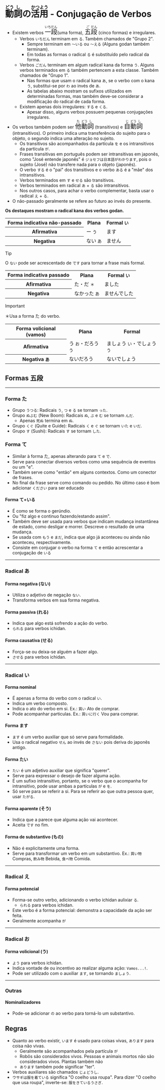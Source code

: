 # <ruby>動<rt>どう</rt>詞<rt>し</rt></ruby>の<ruby>活<rt>かつ</rt>用<rt>よう</rt></ruby> - Conjugação de Verbos

-   Existem verbos <font size="5"><code><ruby>一<rt>いち</rt>段<rt>だん</rt></ruby></code></font>(uma forma), <font size="5"><code><ruby>五<rt>ご</rt>段<rt>だん</rt></ruby></code></font> (cinco formas) e irregulares.
    -   Verbos `いちだん` terminam em `る`. Também chamados de "Grupo 2".
        -   Sempre terminam em `～いる` ou `～える` (Alguns godan também terminam).
        -   Em todas as formas o radical `る` é substituído pelo radical da forma.
    -   Verbos `ごだん` terminam em algum radical kana da forma `う`. Alguns verbos terminados em `る` também pertencem a esta classe. Também chamados de "Grupo 1".
        -   Nas formas que usam o radical kana `あ`, se o verbo com o kana `う`, substitui-se por `わ` ao invés de `あ`.
        -   As tabelas abaixo mostram os sufixos utilizados em determinadas formas, mas também deve-se considerar a modificação do radical de cada forma.
    -   Existem apenas dois irregulares: `する` e `くる`.
        -   Apesar disso, alguns verbos possuem pequenas conjugações irregulares.
-   Os verbos também podem ser <font size="5"><code><ruby>他<rt>た</rt>動<rt>どう</rt>詞<rt>し</rt></ruby></code></font> (transitivos) e <font size="5"><code><ruby>自<rt>じ</rt>動<rt>どう</rt>詞<rt>し</rt></ruby></code></font> (intransitivos). O primeiro indica uma transferência do sujeito para o objeto, o segundo indica uma alteração no sujeito.
    -   Os transitivos são acompanhados da partícula `を` e os intransitivos da partícula `が`.
    -   Frases transitivas em português podem ser intransitivas em japonês, como "José entende japonês" é `ジョセフは日本語がわかります`, pois o sujeito (José) não transfere nada para o objeto (japonês).
    -   O verbo `する` é o "pai" dos transitivos e o verbo `ある` é a "mãe" dos intransitivos.
    -   Verbos terminados em `す` e `せる` são transitivos.
    -   Verbos terminados em radical `あ` + `る` são intransitivos.
    -   Nos outros casos, para achar o verbo complementar, basta usar o radical `え` + `る`.
-   O não-passado geralmente se refere ao futuro ao invés do presente.

**Os destaques mostram o radical kana dos verbos godan.**

<table>
    <tr>
        <th>Forma indicativa não-passado</th>
        <th>Plana</th>
        <th>Formal <code>い</code></th>
    </tr>
    <tr>
        <th>Afirmativa</th>
        <td>ー <code>う</code></td>
        <td>ます</td>
    </tr>
        <tr>
        <th>Negativa</th>
        <td>ない <code>あ</code></td>
        <td>ません</td>

</table>

> [!TIP]
> O <code>ない</code> pode ser acrescentado de <code>です</code> para tornar a frase mais formal.

<table>
    <tr>
        <th>Forma indicativa passado</th>
        <th>Plana</th>
        <th>Formal <code>い</code></th>
    </tr>
    <tr>
        <th>Afirmativa</th>
        <td>た・だ <code>＊</code></td>
        <td>ました</td>
    </tr>
    <tr>
        <th>Negativa</th>
        <td>なかった <code>あ</code></td>
        <td>ませんでした</td>
    </tr>
</table>

> [!IMPORTANT]
> ＊Usa a forma た do verbo.

<table>
    <tr>
        <th>Forma volicional (vamos)</th>
        <th>Plana</th>
        <th>Formal</th>
    </tr>
    <tr>
        <th>Afirmativa</th>
        <td>う <code>お</code>・だろう <code>う</code></td>
        <td>ましょう <code>い</code>・でしょう <code>う</code></td>
    </tr>
        <tr>
        <th>Negativa <code>あ</code></th>
        <td>ないだろう</td>
        <td>ないでしょう</td>
    </tr>
</table>

## Formas 五段

---

### Forma た

-   Grupo `うつる`: Radicais `う`, `つ` e `る` se tornam `った`.
-   Grupo `ぬぶむ` (New Boom): Radicais `ぬ`, `ぶ` e `む` se tornam `んだ`.
    -   Apenas `死ぬ` termina em `ぬ`.
-   Grupo `くぐ` (Quite e Guide): Radicais `く` e `ぐ` se tornam `いた` e `いだ`.
-   Grupo `す` (Sushi): Radicais `す` se tornam `した`.

### Forma て

-   Similar à forma た, apenas alterando para `て` e `で`.
-   Serve para conectar diversos verbos como uma sequência de eventos ou um "e".
-   Também serve como "então" em alguns contextos. Como um conector de frases.
-   No final da frase serve como comando ou pedido. No último caso é bom adicionar `ください` para ser educado

#### Forma て+いる

-   É como se forma o gerúndio.
-   Ou "fiz algo e continuo fazendo/estando assim".
-   Também deve ser usada para verbos que indicam mudança instantânea de estado, como desligar e morrer. Descreve o resultado de uma mudança.
-   Se usada com `もう` e `まだ`, indica que algo já aconteceu ou ainda não aconteceu, respectivamente.
-   Consiste em conjugar o verbo na forma `て` e então acrescentar a conjugação de `いる`

---

### Radical あ

#### Forma negativa (ない)

-   Utiliza o adjetivo de negação `ない`.
-   Transforma verbos em sua forma negativa.

#### Forma passiva (れる)

-   Indica que algo está sofrendo a ação do verbo.
-   `られる` para verbos ichidan.

#### Forma causativa (せる)

-   Força-se ou deixa-se alguém a fazer algo.
-   `させる` para verbos ichidan.

---

### Radical い

#### Forma nominal

-   É apenas a forma do verbo com o radical `い`.
-   Indica um verbo composto.
-   Indica o ato do verbo em si. Ex.: `買い` Ato de comprar.
-   Pode acompanhar particulas. Ex.: `買いに行く` Vou para comprar.

#### Forma ます

-   `ます` é um verbo auxiliar que só serve para formalidade.
-   Usa o radical negativo `せん` ao invés de `さない` pois deriva do japonês antigo.

#### Forma たい

-   `たい` é um adjetivo auxiliar que significa "querer".
-   Serve para expressar o desejo de fazer alguma ação.
-   É um sufixo intransitivo, portanto, se o verbo que o acompanha for intransitivo, pode usar ambas a partículas `が` e `を`.
-   Só serve para se referir a si. Para se referir ao que outra pessoa quer, usar `たがる`.

#### Forma aparente (そう)

-   Indica que a parece que alguma ação vai acontecer.
-   Aceita `です` no fim.

#### Forma de substantivo (もの)

-   Não é explicitamente uma forma.
-   Serve para transformar um verbo em um substantivo. Ex.: `買い物` Compras, `飲み物` Bebida, `食べ物` Comida.

---

### Radical え

#### Forma potencial

-   Forma-se outro verbo, adicionando o verbo ichidan aulixiar `る`.
    -   `られる` para verbos ichidan.
-   Este verbo é a forma potencial: demonstra a capacidade da ação ser feita.
-   Geralmente acompanha `が`

---

### Radical お

#### Forma volicional (う)

-   `よう` para verbos ichidan.
-   Indica vontade de ou incentivo ao realizar alguma ação: `Vamos...!`.
-   Pode ser utilizado com o auxiliar `ます`, se tornando `ましょう`.

---

### Outras

#### Nominalizadores

-   Pode-se adicionar `の` ao verbo para torná-lo um substantivo.

## Regras

-   Quanto ao verbo existir, `います` é usado para coisas vivas, `あります` para coisa não vivas.
    -   Geralmente são acompanhados pela partícula `が`
    -   Robôs são considerados vivos. Pessoas e animais mortos não são considerados vivos. Plantas também não
    -   `あります` também pode significar "ter".
-   Verbos auxiliares são chamados `じょどうし`.
-   `ウサギは服を着ている` significa "O coelho usa roupa". Para dizer "O coelho que usa roupa", inverte-se: `服をきているうさぎ`.
